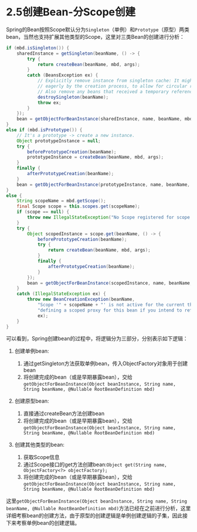 # 2.5创建Bean-分Scope创建

Spring的Bean按照Scope默认分为`Singleton`（单例）和`Prototype`（原型）两类bean，当然也支持扩展其他类型的Scope，这里对三类Bean的创建进行分析：

```java
if (mbd.isSingleton()) {
    sharedInstance = getSingleton(beanName, () -> {
        try {
            return createBean(beanName, mbd, args);
        }
        catch (BeansException ex) {
            // Explicitly remove instance from singleton cache: It might have been put there
            // eagerly by the creation process, to allow for circular reference resolution.
            // Also remove any beans that received a temporary reference to the bean.
            destroySingleton(beanName);
            throw ex;
        }
    });
    bean = getObjectForBeanInstance(sharedInstance, name, beanName, mbd);
}
else if (mbd.isPrototype()) {
    // It's a prototype -> create a new instance.
    Object prototypeInstance = null;
    try {
        beforePrototypeCreation(beanName);
        prototypeInstance = createBean(beanName, mbd, args);
    }
    finally {
        afterPrototypeCreation(beanName);
    }
    bean = getObjectForBeanInstance(prototypeInstance, name, beanName, mbd);
}
else {
    String scopeName = mbd.getScope();
    final Scope scope = this.scopes.get(scopeName);
    if (scope == null) {
        throw new IllegalStateException("No Scope registered for scope name '" + scopeName + "'");
    }
    try {
        Object scopedInstance = scope.get(beanName, () -> {
            beforePrototypeCreation(beanName);
            try {
                return createBean(beanName, mbd, args);
            }
            finally {
                afterPrototypeCreation(beanName);
            }
        });
        bean = getObjectForBeanInstance(scopedInstance, name, beanName, mbd);
    }
    catch (IllegalStateException ex) {
        throw new BeanCreationException(beanName,
            "Scope '" + scopeName + "' is not active for the current thread; consider " +
            "defining a scoped proxy for this bean if you intend to refer to it from a singleton",
            ex);
    }
}
```

可以看到，Spring创建bean的过程中，将逻辑分为三部分，分别表示如下逻辑：

1. 创建单例bean:

    1. 通过getSingleton方法获取单例bean，传入ObjectFactory对象用于创建bean
    2. 将创建完成的bean（或是早期暴露bean），交给`getObjectForBeanInstance(Object beanInstance, String name, String beanName, @Nullable RootBeanDefinition mbd)`

2. 创建原型bean:

    1. 直接通过createBean方法创建bean
    2. 将创建完成的bean（或是早期暴露bean），交给`getObjectForBeanInstance(Object beanInstance, String name, String beanName, @Nullable RootBeanDefinition mbd)`

3. 创建其他类型的bean:

    1. 获取Scope信息
    2. 通过Scope接口的get方法创建bean:`Object get(String name, ObjectFactory<?> objectFactory);`
    3. 将创建完成的bean（或是早期暴露bean），交给`getObjectForBeanInstance(Object beanInstance, String name, String beanName, @Nullable RootBeanDefinition mbd)`

这里`getObjectForBeanInstance(Object beanInstance, String name, String beanName, @Nullable RootBeanDefinition mbd)`方法已经在之前进行分析，这里详细考察bean的创建方法，由于原型的创建逻辑是单例创建逻辑的子集，因此接下来考察单例bean的创建逻辑。
